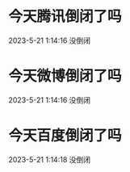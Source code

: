 # 今天腾讯倒闭了吗

2023-5-21 1:14:16 没倒闭

# 今天微博倒闭了吗

2023-5-21 1:14:16 没倒闭

# 今天百度倒闭了吗

2023-5-21 1:14:18 没倒闭

